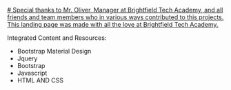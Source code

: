 <ins># Special thanks to Mr. Oliver, Manager at Brightfield Tech Academy, and all friends and team members who in various ways contributed to this projects. This landing page was made with all the love at Brightfield Tech Academy.</ins>

Integrated Content and Resources:
* Bootstrap Material Design 
* Jquery 
* Bootstrap 
* Javascript 
* HTML AND CSS


 

